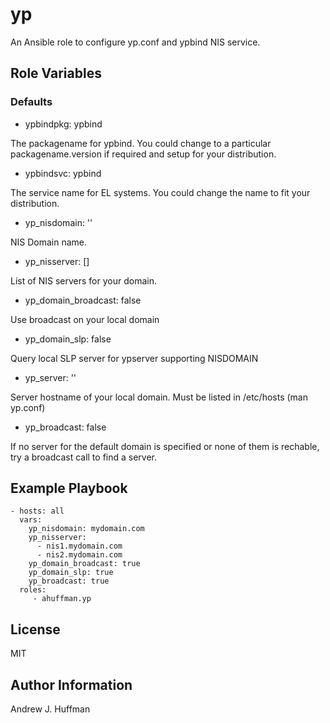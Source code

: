 yp
=========

An Ansible role to configure yp.conf and ypbind NIS service.


Role Variables
--------------

### Defaults
* ypbindpkg: ypbind  

The packagename for ypbind.  You could change to a particular packagename.version if required and setup for your distribution.

* ypbindsvc: ypbind

The service name for EL systems.  You could change the name to fit your distribution.

* yp_nisdomain: ''

NIS Domain name.

* yp_nisserver: []

List of NIS servers for your domain.

* yp_domain_broadcast: false

Use broadcast on your local domain

* yp_domain_slp: false

Query local SLP server for ypserver supporting NISDOMAIN

* yp_server: ''

Server hostname of your local domain.  Must be listed in /etc/hosts (man yp.conf)

* yp_broadcast: false

If no server for the default domain is specified or none of them is rechable, try a broadcast call to find a server.



Example Playbook
----------------

    - hosts: all
      vars:
        yp_nisdomain: mydomain.com
        yp_nisserver:
          - nis1.mydomain.com
          - nis2.mydomain.com
        yp_domain_broadcast: true
        yp_domain_slp: true
        yp_broadcast: true
      roles:
         - ahuffman.yp


License
-------

MIT

Author Information
------------------

Andrew J. Huffman
